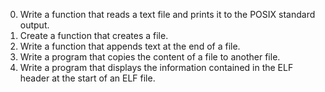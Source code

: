 0.	Write a function that reads a text file and prints it to the POSIX standard output.
1.	Create a function that creates a file.
2.	Write a function that appends text at the end of a file.
3.	Write a program that copies the content of a file to another file.
4.	Write a program that displays the information contained in the ELF header at the start of an ELF file.
